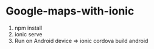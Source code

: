 # Google-maps-with-ionic
1. npm install
2. ionic serve
3. Run on Android device =>
  ionic cordova build android
